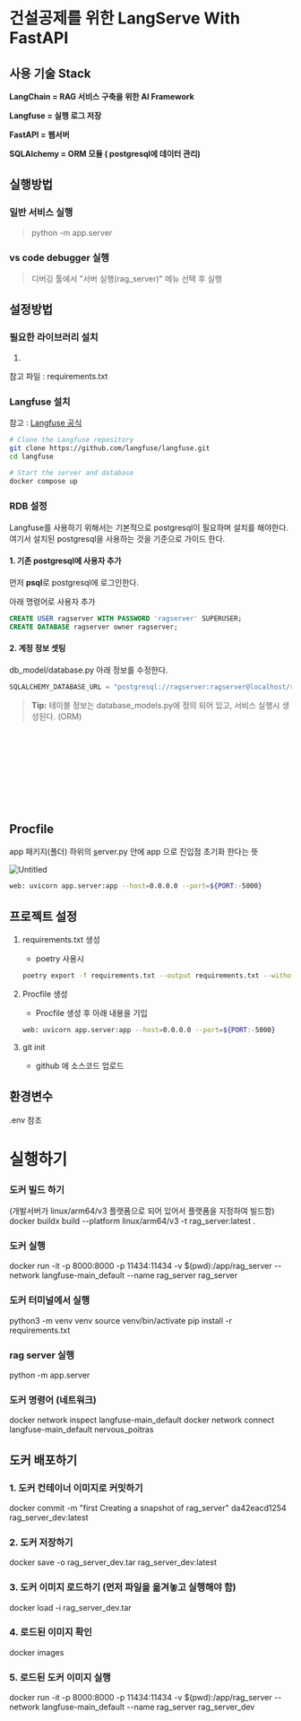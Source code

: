 # 건설공제를 위한 LangServe With FastAPI

## 사용 기술 Stack

**LangChain = RAG 서비스 구축을 위한 AI Framework**

**Langfuse = 실행 로그 저장**

**FastAPI = 웹서버**

**SQLAlchemy = ORM 모듈 ( postgresql에 데이터 관리)**


## 실행방법

### 일반 서비스 실행
> python -m app.server

### vs code debugger 실행 
> 디버깅 툴에서 "서버 실행(rag_server)" 메뉴 선택 후 실행



## 설정방법

### 필요한 라이브러리 설치

1) 

참고 파일 : requirements.txt

### Langfuse 설치

참고 : [Langfuse 공식](https://langfuse.com/docs/deployment/local)
```bash
# Clone the Langfuse repository
git clone https://github.com/langfuse/langfuse.git
cd langfuse
 
# Start the server and database
docker compose up
```


### RDB 설정

Langfuse를 사용하기 위해서는 기본적으로 postgresql이 필요하며 설치를 해야한다.<br>
여기서 설치된 postgresql을 사용하는 것을 기준으로 가이드 한다. <br>

#### 1. 기존 postgresql에 사용자 추가
먼저 **psql**로 postgresql에 로그인한다.

아래 명령어로 사용자 추가
```sql
CREATE USER ragserver WITH PASSWORD 'ragserver' SUPERUSER;
CREATE DATABASE ragserver owner ragserver;
```



#### 2. 계정 정보 셋팅
db_model/database.py 아래 정보를 수정한다.
```python
SQLALCHEMY_DATABASE_URL = "postgresql://ragserver:ragserver@localhost/ragserver"

```
>**Tip:** 테이블 정보는 database_models.py에 정의 되어 있고, 서비스 실행시 생성된다. (ORM)

<br><br><br><br><br><br><br><br>
## Procfile

app 패키지(폴더) 하위의 [s](http://server.py)erver.py 안에 app 으로 진입점 초기화 한다는 뜻

![Untitled](images/0.png)

```bash
web: uvicorn app.server:app --host=0.0.0.0 --port=${PORT:-5000}
```

## 프로젝트 설정

1. requirements.txt 생성
    - poetry 사용시 
    
    ```bash
    poetry export -f requirements.txt --output requirements.txt --without-hashes
    ```
    
2. Procfile 생성
   - Procfile 생성 후 아래 내용을 기입
    
    ```bash
    web: uvicorn app.server:app --host=0.0.0.0 --port=${PORT:-5000}
    ```
    
3. git init
    - github 에 소스코드 업로드

## 환경변수

.env 참조



# 실행하기

### 도커 빌드 하기
(개발서버가 linux/arm64/v3 플랫폼으로 되어 있어서 플랫폼을 지정하여 빌드함)
docker buildx build --platform linux/arm64/v3 -t rag_server:latest .

### 도커 실행
docker run -it -p 8000:8000 -p 11434:11434 -v $(pwd):/app/rag_server --network langfuse-main_default --name rag_server rag_server

### 도커 터미널에서 실행
python3 -m venv venv
source venv/bin/activate
pip install -r requirements.txt

### rag server 실행
python -m app.server

### 도커 명령어 (네트워크)
docker network inspect langfuse-main_default
docker network connect langfuse-main_default nervous_poitras

## 도커 배포하기

### 1. 도커 컨테이너 이미지로 커밋하기
docker commit -m "first Creating a snapshot of rag_server" da42eacd1254 rag_server_dev:latest

### 2. 도커 저장하기
docker save -o rag_server_dev.tar rag_server_dev:latest

### 3. 도커 이미지 로드하기  (먼저 파일을 옮겨놓고 실행해야 함)
docker load -i rag_server_dev.tar

### 4. 로드된 이미지 확인
docker images

### 5. 로드된 도커 이미지 실행
docker run -it -p 8000:8000 -p 11434:11434 -v $(pwd):/app/rag_server --network langfuse-main_default --name rag_server rag_server_dev
